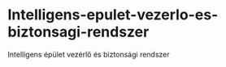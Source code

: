 # Intelligens-epulet-vezerlo-es-biztonsagi-rendszer
Intelligens épület vezérlő és biztonsági rendszer
